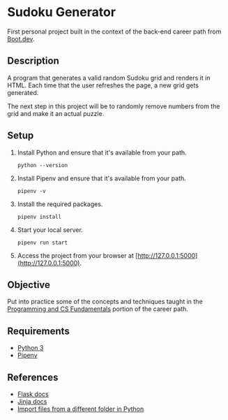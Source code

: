# Sudoku Generator

First personal project built in the context of the back-end career path from [Boot.dev](https://boot.dev).

## Description

A program that generates a valid random Sudoku grid and renders it in HTML. Each time that the user refreshes the page, a new grid gets generated.

The next step in this project will be to randomly remove numbers from the grid and make it an actual puzzle.

## Setup

1. Install Python and ensure that it's available from your path.

    ```shell
    python --version
    ```

2. Install Pipenv and ensure that it's available from your path.

    ```shell
    pipenv -v
    ```

3. Install the required packages.

    ```shell
    pipenv install
    ```

4. Start your local server.

    ```shell
    pipenv run start
    ```

5. Access the project from your browser at [http://127.0.0.1:5000](http://127.0.0.1:5000).

## Objective

Put into practice some of the concepts and techniques taught in the [Programming and CS Fundamentals](https://github.com/bootdotdev/curriculum?tab=readme-ov-file#section-1-programming-and-cs-fundamentals) portion of the career path.

## Requirements

- [Python 3](https://wiki.python.org/moin/BeginnersGuide/Download)
- [Pipenv](https://pipenv.pypa.io/en/stable/scripts.html)

## References

- [Flask docs](https://flask.palletsprojects.com/en/3.0.x/)
- [Jinja docs](https://jinja.palletsprojects.com/en/3.1.x/)
- [Import files from a different folder in Python](https://sentry.io/answers/import-files-from-a-different-folder-in-python/)
